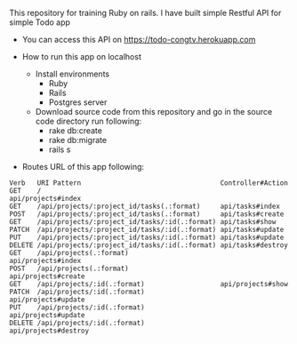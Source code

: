 
This repository for training Ruby on rails. I have built simple Restful API for simple Todo app

* You can access this API on https://todo-congtv.herokuapp.com

* How to run this app on localhost
  * Install environments
    * Ruby
    * Rails
    * Postgres server
  * Download source code from this repository and go in the source code directory run following:
    * rake db:create
    * rake db:migrate
    * rails s

* Routes URL of this app following:

```
Verb   URI Pattern                                   Controller#Action
GET    /                                             api/projects#index
GET    /api/projects/:project_id/tasks(.:format)     api/tasks#index
POST   /api/projects/:project_id/tasks(.:format)     api/tasks#create
GET    /api/projects/:project_id/tasks/:id(.:format) api/tasks#show
PATCH  /api/projects/:project_id/tasks/:id(.:format) api/tasks#update
PUT    /api/projects/:project_id/tasks/:id(.:format) api/tasks#update
DELETE /api/projects/:project_id/tasks/:id(.:format) api/tasks#destroy
GET    /api/projects(.:format)                       api/projects#index
POST   /api/projects(.:format)                       api/projects#create
GET    /api/projects/:id(.:format)                   api/projects#show
PATCH  /api/projects/:id(.:format)                   api/projects#update
PUT    /api/projects/:id(.:format)                   api/projects#update
DELETE /api/projects/:id(.:format)                   api/projects#destroy
```